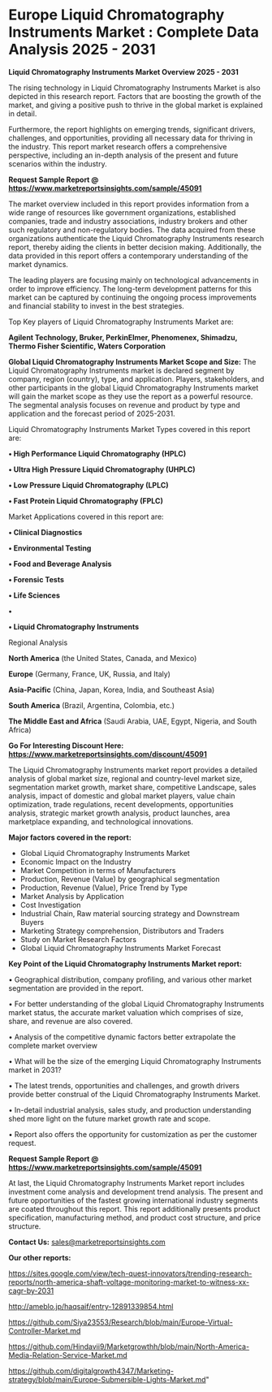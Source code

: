 # Europe Liquid Chromatography Instruments Market : Complete Data Analysis 2025 - 2031

<Strong> Liquid Chromatography Instruments Market Overview 2025 - 2031</strong>

The rising technology in Liquid Chromatography Instruments Market is also depicted in this research report. Factors that are boosting the growth of the market, and giving a positive push to thrive in the global market is explained in detail.

Furthermore, the report highlights on emerging trends, significant drivers, challenges, and opportunities, providing all necessary data for thriving in the industry. This report market research offers a comprehensive perspective, including an in-depth analysis of the present and future scenarios within the industry.

<strong>Request Sample Report @ <a href=https://www.marketreportsinsights.com/sample/45091>https://www.marketreportsinsights.com/sample/45091</a></strong>

The market overview included in this report provides information from a wide range of resources like government organizations, established companies, trade and industry associations, industry brokers and other such regulatory and non-regulatory bodies. The data acquired from these organizations authenticate the Liquid Chromatography Instruments research report, thereby aiding the clients in better decision making. Additionally, the data provided in this report offers a contemporary understanding of the market dynamics.

The leading players are focusing mainly on technological advancements in order to improve efficiency. The long-term development patterns for this market can be captured by continuing the ongoing process improvements and financial stability to invest in the best strategies.

Top Key players of Liquid Chromatography Instruments Market are:

<strong>Agilent Technology, Bruker, PerkinElmer, Phenomenex, Shimadzu, Thermo Fisher Scientific, Waters Corporation</strong>

<strong><b>Global Liquid Chromatography Instruments Market Scope and Size:</b></strong>
The Liquid Chromatography Instruments market is declared segment by company, region (country), type, and application. Players, stakeholders, and other participants in the global Liquid Chromatography Instruments market will gain the market scope as they use the report as a powerful resource. The segmental analysis focuses on revenue and product by type and application and the forecast period of 2025-2031.

Liquid Chromatography Instruments Market Types covered in this report are:

<strong>•  High Performance Liquid Chromatography (HPLC)

•  Ultra High Pressure Liquid Chromatography (UHPLC)

•  Low Pressure Liquid Chromatography (LPLC)

•  Fast Protein Liquid Chromatography (FPLC)</strong>

Market Applications covered in this report are:

<strong>•  Clinical Diagnostics

•  Environmental Testing

•  Food and Beverage Analysis

•  Forensic Tests

•  Life Sciences

•  

•  Liquid Chromatography Instruments</strong> 

Regional Analysis

<strong>North America</strong> (the United States, Canada, and Mexico)

<strong>Europe</strong> (Germany, France, UK, Russia, and Italy)

<strong>Asia-Pacific</strong> (China, Japan, Korea, India, and Southeast Asia)

<strong>South America</strong> (Brazil, Argentina, Colombia, etc.)

<strong>The Middle East and Africa</strong> (Saudi Arabia, UAE, Egypt, Nigeria, and South Africa)

<strong>Go For Interesting Discount Here: <a href=https://www.marketreportsinsights.com/discount/45091>https://www.marketreportsinsights.com/discount/45091</a></strong>

The Liquid Chromatography Instruments market report provides a detailed analysis of global market size, regional and country-level market size, segmentation market growth, market share, competitive Landscape, sales analysis, impact of domestic and global market players, value chain optimization, trade regulations, recent developments, opportunities analysis, strategic market growth analysis, product launches, area marketplace expanding, and technological innovations.

<strong><b>Major factors covered in the report:</b></strong>
<ul>
  <li>Global Liquid Chromatography Instruments Market </li>
  <li>Economic Impact on the Industry</li>
  <li>Market Competition in terms of Manufacturers</li>
  <li>Production, Revenue (Value) by geographical segmentation</li>
  <li>Production, Revenue (Value), Price Trend by Type</li>
  <li>Market Analysis by Application</li>
  <li>Cost Investigation</li>
  <li>Industrial Chain, Raw material sourcing strategy and Downstream Buyers</li>
  <li>Marketing Strategy comprehension, Distributors and Traders</li>
  <li>Study on Market Research Factors</li>
  <li>Global Liquid Chromatography Instruments Market Forecast</li>
</ul>

<strong><b>Key Point of the Liquid Chromatography Instruments Market report:</b></strong>

• Geographical distribution, company profiling, and various other market segmentation are provided in the report.

• For better understanding of the global Liquid Chromatography Instruments market status, the accurate market valuation which comprises of size, share, and revenue are also covered.

• Analysis of the competitive dynamic factors better extrapolate the complete market overview

• What will be the size of the emerging Liquid Chromatography Instruments market in 2031?

• The latest trends, opportunities and challenges, and growth drivers provide better construal of the Liquid Chromatography Instruments Market.

• In-detail industrial analysis, sales study, and production understanding shed more light on the future market growth rate and scope.

• Report also offers the opportunity for customization as per the customer request.

<strong>Request Sample Report @ <a href=https://www.marketreportsinsights.com/sample/45091>https://www.marketreportsinsights.com/sample/45091</a></strong>

At last, the Liquid Chromatography Instruments Market report includes investment come analysis and development trend analysis. The present and future opportunities of the fastest growing international industry segments are coated throughout this report. This report additionally presents product specification, manufacturing method, and product cost structure, and price structure.

<strong>Contact Us:</strong>
sales@marketreportsinsights.com

<strong>Our other reports:</strong>

<a href=https://sites.google.com/view/tech-quest-innovators/trending-research-reports/north-america-shaft-voltage-monitoring-market-to-witness-xx-cagr-by-2031>https://sites.google.com/view/tech-quest-innovators/trending-research-reports/north-america-shaft-voltage-monitoring-market-to-witness-xx-cagr-by-2031</a>

<a href=http://ameblo.jp/haqsaif/entry-12891339854.html>http://ameblo.jp/haqsaif/entry-12891339854.html</a>

<a href=https://github.com/Siya23553/Research/blob/main/Europe-Virtual-Controller-Market.md>https://github.com/Siya23553/Research/blob/main/Europe-Virtual-Controller-Market.md</a>

<a href=https://github.com/Hindavii9/Marketgrowthh/blob/main/North-America-Media-Relation-Service-Market.md>https://github.com/Hindavii9/Marketgrowthh/blob/main/North-America-Media-Relation-Service-Market.md</a>

<a href=https://github.com/digitalgrowth4347/Marketing-strategy/blob/main/Europe-Submersible-Lights-Market.md>https://github.com/digitalgrowth4347/Marketing-strategy/blob/main/Europe-Submersible-Lights-Market.md</a>"
